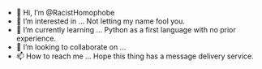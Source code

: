 - 👋 Hi, I’m @RacistHomophobe
- 👀 I’m interested in ... Not letting my name fool you.
- 🌱 I’m currently learning ... Python as a first language with no prior experience. 
- 💞️ I’m looking to collaborate on ... 
- 📫 How to reach me ... Hope this thing has a message delivery service.

<!---
RacistHomophobe/RacistHomophobe is a ✨ special ✨ repository because its `README.md` (this file) appears on your GitHub profile.
You can click the Preview link to take a look at your changes.
--->
